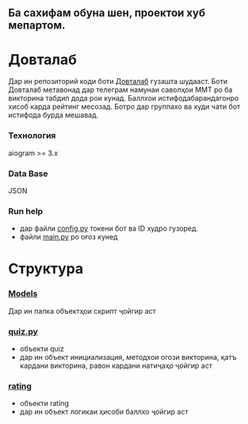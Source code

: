 ## Ба сахифам обуна шен, проектои хуб мепартом.

# Довталаб

Дар ин репозиторий коди боти [Довталаб](https://t.me/mmt_quiz_bot) гузашта шудааст. Боти Довталаб метавонад дар телеграм намунаи саволҳои ММТ ро ба викторина табдил дода рои кунад. Баллхои истифодабарандагонро хисоб карда рейтинг месозад. Ботро дар группахо ва худи чати бот истифода бурда мешавад. 

### Технология

aiogram >= 3.x

### Data Base

JSON


### Run help

- дар файли [config.py](config.py) токени бот ва ID худро гузоред.
- файли [main.py](main.py) ро оғоз кунед  

# Структура

### [Models](models)

Дар ин папка объектҳои скрипт ҷойгир аст

### [quiz.py](models/quiz.py)

- объекти quiz
- дар ин объект инициализация, методхои огози викторина, қатъ кардани викторина, равон кардани натиҷаҳо ҷойгир аст

### [rating](models/rating.py)

- объекти rating
- дар ин объект логикаи ҳисоби баллхо ҷойгир аст

